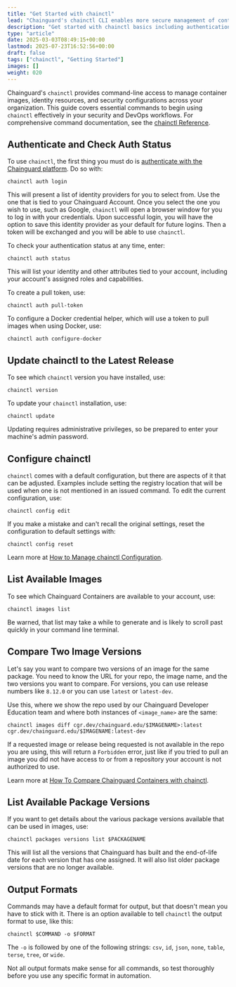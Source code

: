 ```yaml
---
title: "Get Started with chainctl"
lead: "Chainguard's chainctl CLI enables more secure management of container images and IAM resources through command-line operations for DevOps and security workflows."
description: "Get started with chainctl basics including authentication, organization management, and essential commands for Chainguard's container security platform"
type: "article"
date: 2025-03-03T08:49:15+00:00
lastmod: 2025-07-23T16:52:56+00:00
draft: false
tags: ["chainctl", "Getting Started"]
images: []
weight: 020
---
```


Chainguard's `chainctl` provides command-line access to manage container images, identity resources, and security configurations across your organization. This guide covers essential commands to begin using `chainctl` effectively in your security and DevOps workflows. For comprehensive command documentation, see the [chainctl Reference](/chainguard/chainctl/).


## Authenticate and Check Auth Status

To use `chainctl`, the first thing you must do is [authenticate with the Chainguard platform](/chainguard/chainguard-registry/authenticating/). Do so with:

```Shell
chainctl auth login
```

This will present a list of identity providers for you to select from. Use the one that is tied to your Chainguard Account. Once you select the one you wish to use, such as Google, `chainctl` will open a browser window for you to log in with your credentials. Upon successful login, you will have the option to save this identity provider as your default for future logins. Then a token will be exchanged and you will be able to use `chainctl`.

To check your authentication status at any time, enter:

```Shell
chainctl auth status
```

This will list your identity and other attributes tied to your account, including your account's assigned roles and capabilities.

To create a pull token, use:

```Shell
chainctl auth pull-token
```

To configure a Docker credential helper, which will use a token to pull images when using Docker, use:

```Shell
chainctl auth configure-docker
```


## Update chainctl to the Latest Release

To see which `chainctl` version you have installed, use:

```Shell
chainctl version
```

To update your `chainctl` installation, use:

```Shell
chainctl update
```

Updating requires administrative privileges, so be prepared to enter your machine's admin password.


## Configure chainctl

`chainctl` comes with a default configuration, but there are aspects of it that can be adjusted. Examples include setting the registry location that will be used when one is not mentioned in an issued command. To edit the current configuration, use:

```Shell
chainctl config edit
```

If you make a mistake and can't recall the original settings, reset the configuration to default settings with:

```Shell
chainctl config reset
```

Learn more at [How to Manage chainctl Configuration](/chainguard/chainctl-usage/manage-chainctl-config/).


## List Available Images

To see which Chainguard Containers are available to your account, use:

```Shell
chainctl images list
```

Be warned, that list may take a while to generate and is likely to scroll past quickly in your command line terminal.


## Compare Two Image Versions

Let's say you want to compare two versions of an image for the same package. You need to know the URL for your repo, the image name, and the two versions you want to compare. For versions, you can use release numbers like `8.12.0` or you can use `latest` or `latest-dev`.

Use this, where we show the repo used by our Chainguard Developer Education team and where both instances of `<image_name>` are the same:

```Shell
chainctl images diff cgr.dev/chainguard.edu/$IMAGENAME>:latest cgr.dev/chainguard.edu/$IMAGENAME:latest-dev
```

If a requested image or release being requested is not available in the repo you are using, this will return a `Forbidden` error, just like if you tried to pull an image you did not have access to or from a repository your account is not authorized to use.

Learn more at [How To Compare Chainguard Containers with chainctl](/chainguard/chainguard-images/how-to-use/comparing-images/).


## List Available Package Versions

If you want to get details about the various package versions available that can be used in images, use:

```Shell
chainctl packages versions list $PACKAGENAME
```

This will list all the versions that Chainguard has built and the end-of-life date for each version that has one assigned. It will also list older package versions that are no longer available.


## Output Formats

Commands may have a default format for output, but that doesn't mean you have to stick with it. There is an option available to tell `chainctl` the output format to use, like this:

```Shell
chainctl $COMMAND -o $FORMAT
```

The `-o` is followed by one of the following strings: `csv`, `id`, `json`, `none`, `table`, `terse`, `tree`, or `wide`.

Not all output formats make sense for all commands, so test thoroughly before you use any specific format in automation.
